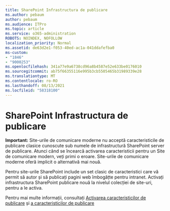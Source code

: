 ```yaml
---
title: SharePoint Infrastructura de publicare
ms.author: pebaum
author: pebaum
ms.audience: ITPro
ms.topic: article
ms.service: o365-administration
ROBOTS: NOINDEX, NOFOLLOW
localization_priority: Normal
ms.assetid: de63d2e1-f053-40ed-ac1a-041ddafefba0
ms-custom:
- "1846"
- "9000253"
ms.openlocfilehash: 341a77e9a6738cd96a8b4587e52e633be0176010
ms.sourcegitcommit: ab75f66355116e995b3cb5505465b31989339e28
ms.translationtype: MT
ms.contentlocale: ro-RO
ms.lasthandoff: 08/13/2021
ms.locfileid: "58318100"
---
```

# <a name="sharepoint-publishing-infrastructure"></a>SharePoint Infrastructura de publicare

**Important:** Site-urile de comunicare moderne nu acceptă caracteristicile de publicare clasice cunoscute sub numele de infrastructură SharePoint server de publicare. Atunci când se încearcă activarea caracteristicii pentru un Site de comunicare modern, veți primi o eroare. Site-urile de comunicare moderne oferă implicit o alternativă mai nouă.

Pentru site-urile SharePoint include un set clasic de caracteristici care vă permit să autor și să publicați pagini web îmbogățte pentru intranet. Activați infrastructura SharePoint publicare nouă la nivelul colecției de site-uri, pentru a le activa.

Pentru mai multe informații, consultați [Activarea caracteristicilor de publicare](https://support.office.com/article/Enable-publishing-features-479677A6-8B33-4AC7-907D-071C1C7E4518) și [a caracteristicilor de publicare](https://support.office.com/article/Features-enabled-in-a-SharePoint-Online-publishing-site-3AB3810C-3C2C-4361-9D0E-0CBE666EA0B0?wt.mc_id=O365_Portal_MMaven#__toc336865553)
